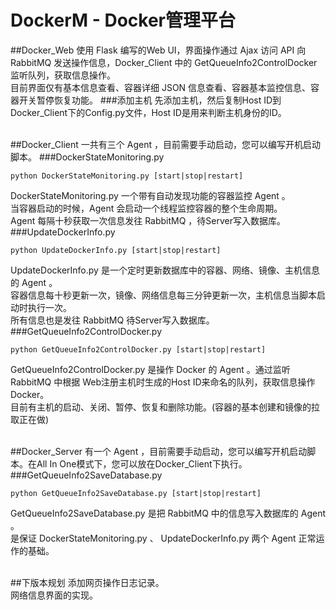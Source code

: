 DockerM - Docker管理平台
====

##Docker_Web
使用 Flask 编写的Web UI，界面操作通过 Ajax 访问 API 向 RabbitMQ 发送操作信息，Docker_Client 中的 GetQueueInfo2ControlDocker 监听队列，获取信息操作。<br>
目前界面仅有基本信息查看、容器详细 JSON 信息查看、容器基本监控信息、容器开关暂停恢复功能。
###添加主机
先添加主机，然后复制Host ID到Docker_Client下的Config.py文件，Host ID是用来判断主机身份的ID。

<br>
##Docker_Client
一共有三个 Agent ，目前需要手动启动，您可以编写开机启动脚本。
###DockerStateMonitoring.py

    python DockerStateMonitoring.py [start|stop|restart]
    
DockerStateMonitoring.py 一个带有自动发现功能的容器监控 Agent 。<br>
当容器启动的时候，Agent 会启动一个线程监控容器的整个生命周期。<br>
Agent 每隔十秒获取一次信息发往 RabbitMQ ，待Server写入数据库。
###UpdateDockerInfo.py

    python UpdateDockerInfo.py [start|stop|restart]

UpdateDockerInfo.py 是一个定时更新数据库中的容器、网络、镜像、主机信息的 Agent 。<br>
容器信息每十秒更新一次，镜像、网络信息每三分钟更新一次，主机信息当脚本启动时执行一次。<br>
所有信息也是发往 RabbitMQ 待Server写入数据库。
###GetQueueInfo2ControlDocker.py

    python GetQueueInfo2ControlDocker.py [start|stop|restart]

GetQueueInfo2ControlDocker.py 是操作 Docker 的 Agent 。通过监听 RabbitMQ 中根据 Web注册主机时生成的Host ID来命名的队列，获取信息操作 Docker。<br>
目前有主机的启动、关闭、暂停、恢复和删除功能。(容器的基本创建和镜像的拉取正在做)

<br>
##Docker_Server
有一个 Agent ，目前需要手动启动，您可以编写开机启动脚本。在All In One模式下，您可以放在Docker_Client下执行。
###GetQueueInfo2SaveDatabase.py

    python GetQueueInfo2SaveDatabase.py [start|stop|restart]

GetQueueInfo2SaveDatabase.py 是把 RabbitMQ 中的信息写入数据库的 Agent 。<br>
是保证 DockerStateMonitoring.py 、 UpdateDockerInfo.py 两个 Agent 正常运作的基础。

<br>
##下版本规划
添加网页操作日志记录。<br>
网络信息界面的实现。
